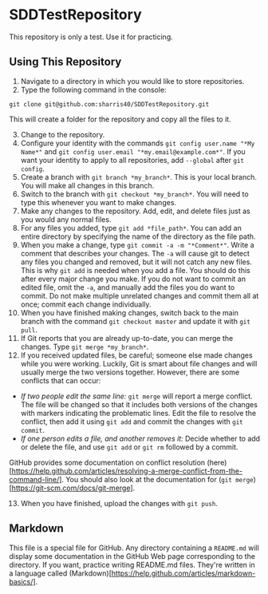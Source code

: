 # SDDTestRepository
This repository is only a test. Use it for practicing.

## Using This Repository
1. Navigate to a directory in which you would like to store repositories.
2. Type the following command in the console:
```
git clone git@github.com:sharris40/SDDTestRepository.git
```
This will create a folder for the repository and copy all the files to it.

3. Change to the repository.
4. Configure your identity with the commands `git config user.name "*My Name*"` and `git config user.email "*my.email@example.com*"`. If you want your identity to apply to all repositories, add `--global` after `git config`.
5. Create a branch with `git branch *my_branch*`. This is your local branch. You will make all changes in this branch.
6. Switch to the branch with `git checkout *my_branch*`. You will need to type this whenever you want to make changes.
7. Make any changes to the repository. Add, edit, and delete files just as you would any normal files.
8. For any files you added, type `git add *file_path*`. You can add an entire directory by specifying the name of the directory as the file path.
9. When you make a change, type `git commit -a -m "*Comment*"`. Write a comment that describes your changes. The `-a` will cause git to detect any files you changed and removed, but it will not catch any new files. This is why `git add` is needed when you add a file. You should do this after every major change you make. If you do not want to commit an edited file, omit the `-a`, and manually add the files you do want to commit. Do not make multiple unrelated changes and commit them all at once; commit each change individually.
10. When you have finished making changes, switch back to the main branch with the command `git checkout master` and update it with `git pull`.
11. If Git reports that you are already up-to-date, you can merge the changes. Type `git merge *my_branch*`.
12. If you received updated files, be careful; someone else made changes while you were working. Luckily, Git is smart about file changes and will usually merge the two versions together. However, there are some conflicts that can occur:
  * *If two people edit the same line:* `git merge` will report a merge conflict. The file will be changed so that it includes both versions of the changes with markers indicating the problematic lines. Edit the file to resolve the conflict, then add it using `git add` and commit the changes with `git commit`.
  * *If one person edits a file, and another removes it:* Decide whether to add or delete the file, and use `git add` or `git rm` followed by a commit.

GitHub provides some documentation on conflict resolution (here)[https://help.github.com/articles/resolving-a-merge-conflict-from-the-command-line/]. You should also look at the documentation for (`git merge`)[https://git-scm.com/docs/git-merge].

13. When you have finished, upload the changes with `git push`.

## Markdown
This file is a special file for GitHub. Any directory containing a `README.md` will display some documentation in the GitHub Web page corresponding to the directory. If you want, practice writing README.md files. They're written in a language called (Markdown)[https://help.github.com/articles/markdown-basics/].
